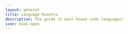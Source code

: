 ```yaml
---
layout: general
title: Language Rosetta
description: The guide to most known code languages!
icon: book-open
---
```

<div id="languages" class="container"></div>

<script src="/assets/js/languages.core.js"></script>
<script type="text/javascript">
languages.forEach(function(lang, i) {
    let id = lang.name.toLowerCase().replace(' ', '-');
    $('#languages').append(`
    <div id="${id}" class="card text-center bg-dark">
        <div class="card-header" style="background-color: ${lang.color}">
        </div>
        <div class="card-body">
            <h4>${lang.name}</h4>
            <p>${lang.summary}</p>
            <a href="${lang.link}" target="_blank">Read More</a>
        </div>
    </div>
    <br>
    `);
})
</script>